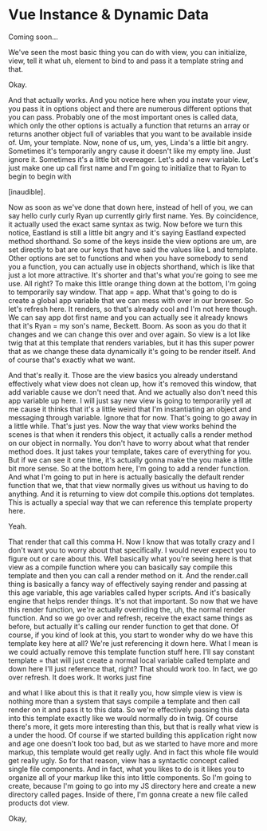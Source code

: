 # Vue Instance & Dynamic Data

Coming soon...

We've seen the most basic thing you can do with view, you can initialize, view, tell
it what uh, element to bind to and pass it a template string and that.

Okay.

And that actually works. And you notice here when you instate your view, you pass it
in options object and there are numerous different options that you can pass.
Probably one of the most important ones is called data, which only the other options
is actually a function that returns an array or returns another object full of
variables that you want to be available inside of. Um, your template. Now, none of
us, um, yes, Linda's a little bit angry. Sometimes it's temporarily angry cause it
doesn't like my empty line. Just ignore it. Sometimes it's a little bit overeager.
Let's add a new variable. Let's just make one up call first name and I'm going to
initialize that to Ryan to begin to begin with

[inaudible].

Now as soon as we've done that down here, instead of hell of you, we can say hello
curly curly Ryan up currently girly first name. Yes. By coincidence, it actually used
the exact same syntax as twig. Now before we turn this notice, Eastland is still a
little bit angry and it's saying Eastland expected method shorthand. So some of the
keys inside the view options are um, are set directly to bat are our keys that have
said the values like L and template. Other options are set to functions and when you
have somebody to send you a function, you can actually use in objects shorthand,
which is like that just a lot more attractive. It's shorter and that's what you're
going to see me use. All right? To make this little orange thing down at the bottom,
I'm going to temporarily say window. That app = app. What that's going to do is
create a global app variable that we can mess with over in our browser. So let's
refresh here. It renders, so that's already cool and I'm not here though. We can say
app dot first name and you can actually see it already knows that it's Ryan = my
son's name, Beckett. Boom. As soon as you do that it changes and we can change this
over and over again. So view is a lot like twig that at this template that renders
variables, but it has this super power that as we change these data dynamically it's
going to be render itself. And of course that's exactly what we want.

And that's really it. Those are the view basics you already understand effectively
what view does not clean up, how it's removed this window, that add variable cause we
don't need that. And we actually also don't need this app variable up here. I will
just say new view is going to temporarily yell at me cause it thinks that it's a
little weird that I'm instantiating an object and messaging through variable. Ignore
that for now. That's going to go away in a little while. That's just yes. Now the way
that view works behind the scenes is that when it renders this object, it actually
calls a render method on our object in normally. You don't have to worry about what
that render method does. It just takes your template, takes care of everything for
you. But if we can see it one time, it's actually gonna make the you make a little
bit more sense. So at the bottom here, I'm going to add a render function. And what
I'm going to put in here is actually basically the default render function that we,
that that view normally gives us without us having to do anything. And it is
returning to view dot compile this.options dot templates. This is actually a special
way that we can reference this template property here.

Yeah.

That render that call this comma H. Now I know that was totally crazy and I don't
want you to worry about that specifically. I would never expect you to figure out or
care about this. Well basically what you're seeing here is that view as a compile
function where you can basically say compile this template and then you can call a
render method on it. And the render.call thing is basically a fancy way of
effectively saying render and passing at this age variable, this age variables called
hyper scripts. And it's basically engine that helps render things. It's not that
important. So now that we have this render function, we're actually overriding the,
uh, the normal render function. And so we go over and refresh, receive the exact same
things as before, but actually it's calling our render function to get that done. Of
course, if you kind of look at this, you start to wonder why do we have this template
key here at all? We're just referencing it down here. What I mean is we could
actually remove this template function stuff here. I'll say constant template = that
will just create a normal local variable called template and down here I'll just
reference that, right? That should work too. In fact, we go over refresh. It does
work. It works just fine

and what I like about this is that it really you, how simple view is view is nothing
more than a system that says compile a template and then call render on it and pass
it to this data. So we're effectively passing this data into this template exactly
like we would normally do in twig. Of course there's more, it gets more interesting
than this, but that is really what view is a under the hood. Of course if we started
building this application right now and age one doesn't look too bad, but as we
started to have more and more markup, this template would get really ugly. And in
fact this whole file would get really ugly. So for that reason, view has a syntactic
concept called single file components. And in fact, what you likes to do is it likes
you to organize all of your markup like this into little components. So I'm going to
create, because I'm going to go into my JS directory here and create a new directory
called pages. Inside of there, I'm gonna create a new file called products dot view.

Okay,